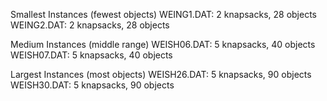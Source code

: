 Smallest Instances (fewest objects)
WEING1.DAT: 2 knapsacks, 28 objects
WEING2.DAT: 2 knapsacks, 28 objects

Medium Instances (middle range)
WEISH06.DAT: 5 knapsacks, 40 objects
WEISH07.DAT: 5 knapsacks, 40 objects

Largest Instances (most objects)
WEISH26.DAT: 5 knapsacks, 90 objects
WEISH30.DAT: 5 knapsacks, 90 objects
